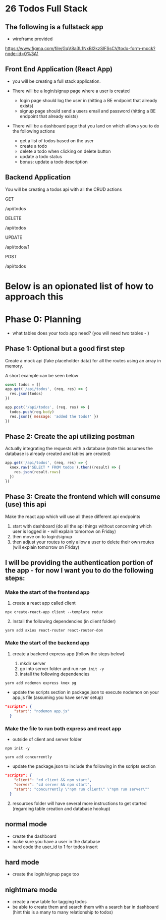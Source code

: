 # 26 Todos Full Stack

## The following is a fullstack app

- wireframe provided

https://www.figma.com/file/GqV8a3L1NxBl2kzSlFSsCV/todo-form-mock?node-id=0%3A1

## Front End Application (React App)

- you will be creating a full stack application.

- There will be a login/signup page where a user is created
  - login page should log the user in (hitting a BE endpoint that already exists)
  - signup page should send a users email and password (hitting a BE endpoint that already exists)
- There will be a dashboard page that you land on which allows you to do the following actions

  - get a list of todos based on the user
  - create a todo
  - delete a todo when clicking on delete button
  - update a todo status
  - bonus: update a todo description

## Backend Application

You will be creating a todos api with all the CRUD actions

GET

/api/todos

DELETE

/api/todos

UPDATE

/api/todos/1

POST

/api/todos

# Below is an opionated list of how to approach this

# Phase 0: Planning

- what tables does your todo app need? (you will need two tables - )

## Phase 1: Optional but a good first step

Create a mock api (fake placeholder data) for all the routes using an array in memory.

A short example can be seen below

```js
const todos = []
app.get('/api/todos', (req, res) => {
  res.json(todos)
})

app.post('/api/todos', (req, res) => {
  todos.push(req.body)
  res.json({ message: 'added the todo!' })
})
```

## Phase 2: Create the api utilizing postman

Actually integrating the requests with a database (note this assumes the database is already created and tables are created)

```js
app.get('/api/todos', (req, res) => {
  knex.raw('SELECT * FROM todos').then((result) => {
    res.json(result.rows)
  })
})
```

## Phase 3: Create the frontend which will consume (use) this api

Make the react app which will use all these different api endpoints

1. start with dashboard (do all the api things without concerning which user is logged in - will explain tomorrow on Friday)
2. then move on to login/signup
3. then adjust your routes to only allow a user to delete their own routes (will explain tomorrow on Friday)

## I will be providing the authentication portion of the app - for now I want you to do the following steps:

### Make the start of the frontend app

1. create a react app called client

`npx create-react-app client --template redux`

2. Install the following dependencies (in client folder)

`yarn add axios react-router react-router-dom`

### Make the start of the backend app

1. create a backend express app (follow the steps below)

   1. mkdir server
   2. go into server folder and run `npm init -y`
   3. install the following dependencies

```bash
yarn add nodemon express knex pg
```

- update the scripts section in package.json to execute nodemon on your app.js file (assuming you have server setup)

```json
"scripts": {
    "start": "nodemon app.js"
  }
```

### Make the file to run both express and react app

- outside of client and server folder

`npm init -y`

`yarn add concurrently`

- update the package.json to include the following in the scripts section

```json
"scripts": {
    "client": "cd client && npm start",
    "server": "cd server && npm start",
    "start": "concurrently \"npm run client\" \"npm run server\""
  }
```

2. resources folder will have several more instructions to get started (regarding table creation and database hookup)

## normal mode

- create the dashboard
- make sure you have a user in the database
- hard code the user_id to 1 for todos insert

## hard mode

- create the login/signup page too

## nightmare mode

- create a new table for tagging todos
- be able to create them and search them with a search bar in dashboard (hint this is a many to many relationship to todos)
